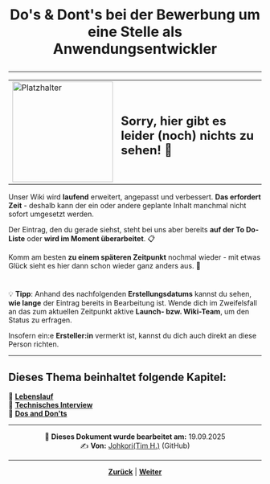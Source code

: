 # <p align="center">Do's & Dont's bei der Bewerbung um eine Stelle als Anwendungsentwickler</p>

<!--Inhalt des Kapitels-->

---

<div align="center">
  <table>
    <tr>
      <td>
        <img src="https://github.com/user-attachments/assets/69b70f12-916c-4167-8920-c6055f5903d5" alt="Platzhalter" width="200">
      </td>
      <td>
        <h2>Sorry, hier gibt es leider (noch) nichts zu sehen! 👀</h2>
      </td>
    </tr>
  </table>
</div>

Unser Wiki wird **laufend** erweitert, angepasst und verbessert. **Das erfordert Zeit** - deshalb kann der ein oder andere geplante Inhalt manchmal nicht sofort umgesetzt werden.

Der Eintrag, den du gerade siehst, steht bei uns aber bereits **auf der To Do-Liste** oder **wird im Moment überarbeitet**. 📋

Komm am besten **zu einem späteren Zeitpunkt** nochmal wieder - mit etwas Glück sieht es hier dann schon wieder ganz anders aus. 🚀

#

💡 **Tipp**: Anhand des nachfolgenden **Erstellungsdatums** kannst du sehen, **wie lange** der Eintrag bereits in Bearbeitung ist. Wende dich im Zweifelsfall an das zum aktuellen Zeitpunkt aktive **Launch- bzw. Wiki-Team**, um den Status zu erfragen.

Insofern ein:e **Ersteller:in** vermerkt ist, kannst du dich auch direkt an diese Person richten.

---

**Dieses Thema beinhaltet folgende Kapitel:**
---

🔹 [**Lebenslauf**](/docs/08-karriere/02-anwendungsentwickler_beruf/02-bewerbungsverfahren/01-lebenslauf/README.md)<br>
🔹 [**Technisches Interview**](/docs/08-karriere/02-anwendungsentwickler_beruf/02-bewerbungsverfahren/02-technisches_interview/README.md) <br>
🔹 [**Dos and Don'ts**](/docs/08-karriere/02-anwendungsentwickler_beruf/02-bewerbungsverfahren/03-dos_and_donts/README.md) <br>

---

<p align="center">
📅 <strong>Dieses Dokument wurde bearbeitet am:</strong> 19.09.2025
<br>
✍️ <strong>Von:</strong> <a href="https://github.com/johkori">Johkori(Tim H.)</a> (GitHub)
</p>


---

<p align="center">
<a href="/docs/08-karriere/02-anwendungsentwickler_beruf/02-bewerbungsverfahren/02-technisches_interview/README.md"><strong>Zurück</strong></a> | 
<a href="/docs/08-karriere/02-anwendungsentwickler_beruf/03-lernen_und_arbeiten/README.md"><strong>Weiter</strong></a>
</p>